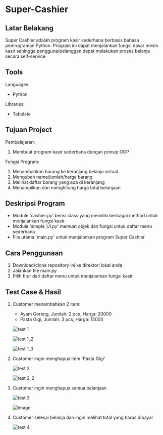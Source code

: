 # Super-Cashier

## Latar Belakang
Super Cashier adalah program kasir sederhana berbasis bahasa pemrograman Python. 
Program ini dapat menjalankan fungsi dasar mesin kasir sehingga pengguna/pelanggan dapat melakukan proses belanja secara self-service

## Tools
Languages: 
- Python

Libraries:
- Tabulate

## Tujuan Project
Pembelajaran:
1. Membuat program kasir sederhana dengan prinsip OOP

Fungsi Program:
1. Menambahkan barang ke keranjang belanja virtual
2. Mengubah nama/jumlah/harga barang
3. Melihat daftar barang yang ada di keranjang
4. Menampilkan dan menghitung harga total belanjaan 

## Deskripsi Program
- Module 'cashier.py' berisi class yang memiliki berbagai method untuk menjalankan fungsi kasir
- Module 'simple_UI.py' memuat objek dan fungsi untuk daftar menu sederhana
- File utama 'main.py' untuk menjalankan program Super Cashier

## Cara Penggunaan
1. Download/clone repository ini ke direktori lokal anda
2. Jalankan file main.py
3. Pilih fitur dari daftar menu untuk menjalankan fungsi kasir

## Test Case & Hasil
1.  Customer menambahkan 2 item:
    - Ayam Goreng, Jumlah: 2 pcs, Harga: 20000
    - Pasta Gigi, Jumlah: 3 pcs, Harga: 15000
    
    ![test 1](https://user-images.githubusercontent.com/122888994/215345285-8edab589-e941-450f-a08e-96df3427eb72.png)
    
    ![test 1_2](https://user-images.githubusercontent.com/122888994/215345346-f5e61516-93cb-407b-9d88-90b5011908c0.png)
    
    ![test 1_3](https://user-images.githubusercontent.com/122888994/215345540-93b45ee2-d279-43c5-8acc-86ceff434ba6.png)


2.  Customer ingin menghapus item 'Pasta Gigi'
  
    ![test 2](https://user-images.githubusercontent.com/122888994/215345712-83f1e6f5-3762-43ee-981d-f787a456b350.png)
    
    ![test 2_2](https://user-images.githubusercontent.com/122888994/215345719-6083ca56-8d87-4f19-9162-92585e063b09.png)

3.  Customer ingin menghapus semua belanjaan
 
    ![test 3](https://user-images.githubusercontent.com/122888994/215345400-571442c3-61ac-440d-bb17-5c0e323e50ba.png)
    
    ![image](https://user-images.githubusercontent.com/122888994/215345820-ba535a6f-fc89-4390-86e5-a642107f7dd0.png)

4.  Customer selesai belanja dan ingin melihat total yang harus dibayar

    ![test 4](https://user-images.githubusercontent.com/122888994/215345419-7b16db4c-aa54-497b-813a-4dc7045067e2.png)


